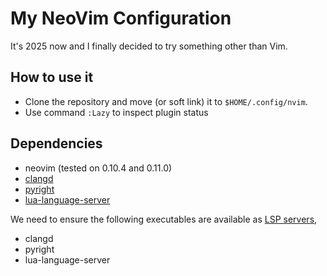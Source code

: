 # My NeoVim Configuration

It's 2025 now and I finally decided to try something other than Vim.

## How to use it

- Clone the repository and move (or soft link) it to `$HOME/.config/nvim`.
- Use command `:Lazy` to inspect plugin status

## Dependencies

- neovim (tested on 0.10.4 and 0.11.0)
- [clangd](https://clangd.llvm.org/)
- [pyright](https://github.com/microsoft/pyright)
- [lua-language-server](https://github.com/LuaLS/lua-language-server)

We need to ensure the following executables are available as [LSP servers](https://langserver.org/),

- clangd
- pyright
- lua-language-server
